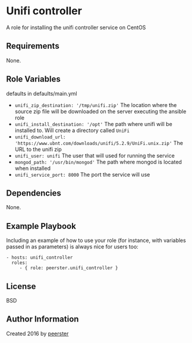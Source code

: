 Unifi controller
=========

A role for installing the unifi controller service on CentOS

Requirements
------------

None.

Role Variables
--------------

defaults in defaults/main.yml
* `unifi_zip_destination: '/tmp/unifi.zip'` The location where the source zip file will be downloaded on the server executing the ansible role
* `unifi_install_destination: '/opt'` The path where unifi will be installed to. Will create a directory called `UniFi`
* `unifi_download_url: 'https://www.ubnt.com/downloads/unifi/5.2.9/UniFi.unix.zip'` The URL to the unifi zip
* `unifi_user: unifi` The user that will used for running the service
* `mongod_path: '/usr/bin/mongod'` The path where mongod is located when installed
* `unifi_service_port: 8000` The port the service will use

Dependencies
------------

None.

Example Playbook
----------------

Including an example of how to use your role (for instance, with variables passed in as parameters) is always nice for users too:

    - hosts: unifi_controller
      roles:
         - { role: peerster.unifi_controller }

License
-------

BSD

Author Information
------------------

Created 2016 by [peerster](https://github.com/peerster)
